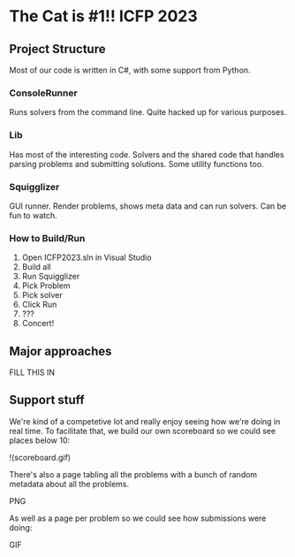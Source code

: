 # The Cat is #1!! ICFP 2023

## Project Structure

Most of our code is written in C#, with some support from Python.

### ConsoleRunner

Runs solvers from the command line. Quite hacked up for various purposes.

### Lib

Has most of the interesting code. Solvers and the shared code that handles parsing problems and submitting solutions. Some utility functions too.

### Squigglizer

GUI runner. Render problems, shows meta data and can run solvers. Can be fun to watch.

### How to Build/Run

1. Open ICFP2023.sln in Visual Studio
2. Build all
3. Run Squigglizer
4. Pick Problem
5. Pick solver
6. Click Run
7. ???
8. Concert!

## Major approaches

FILL THIS IN

## Support stuff

We're kind of a competetive lot and really enjoy seeing how we're doing in real time. To facilitate that, we build our own scoreboard so we could see places below 10:

!(scoreboard.gif)

There's also a page tabling all the problems with a bunch of random metadata about all the problems.

PNG

As well as a page per problem so we could see how submissions were doing:

GIF
